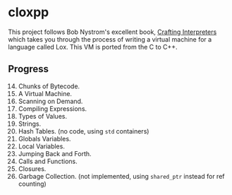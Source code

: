 # cloxpp

This project follows Bob Nystrom's excellent book, [Crafting Interpreters](http://www.craftinginterpreters.com) which takes you through the process of writing a virtual machine for a language called Lox. 
This VM is ported from the C to C++.

## Progress

14. Chunks of Bytecode.
15. A Virtual Machine.
16. Scanning on Demand.
17. Compiling Expressions.
18. Types of Values.
19. Strings.
20. Hash Tables. (no code, using `std` containers)
21. Globals Variables.
22. Local Variables.
23. Jumping Back and Forth.
24. Calls and Functions.
25. Closures.
26. Garbage Collection. (not implemented, using `shared_ptr` instead for ref counting)
